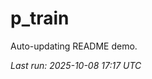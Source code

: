 # p_train

Auto-updating README demo.

<!--START_SECTION:status-->
_Last run: 2025-10-08 17:17 UTC_
<!--END_SECTION:status-->


































































































































































































































































































































































































































































































































































































































































































































































































































































































































































































































































































































































